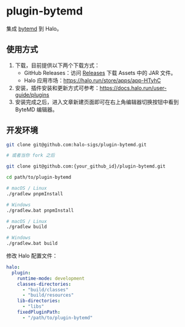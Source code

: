 # plugin-bytemd

集成 [bytemd](https://github.com/bytedance/bytemd) 到 Halo。

## 使用方式

1. 下载，目前提供以下两个下载方式：
    - GitHub Releases：访问 [Releases](https://github.com/halo-sigs/plugin-bytemd/releases) 下载 Assets 中的 JAR 文件。
    - Halo 应用市场：<https://halo.run/store/apps/app-HTyhC>
2. 安装，插件安装和更新方式可参考：<https://docs.halo.run/user-guide/plugins>
3. 安装完成之后，进入文章新建页面即可在右上角编辑器切换按钮中看到 ByteMD 编辑器。

## 开发环境

```bash
git clone git@github.com:halo-sigs/plugin-bytemd.git

# 或者当你 fork 之后

git clone git@github.com:{your_github_id}/plugin-bytemd.git
```

```bash
cd path/to/plugin-bytemd
```

```bash
# macOS / Linux
./gradlew pnpmInstall

# Windows
./gradlew.bat pnpmInstall
```

```bash
# macOS / Linux
./gradlew build

# Windows
./gradlew.bat build
```

修改 Halo 配置文件：

```yaml
halo:
  plugin:
    runtime-mode: development
    classes-directories:
      - "build/classes"
      - "build/resources"
    lib-directories:
      - "libs"
    fixedPluginPath:
      - "/path/to/plugin-bytemd"
```
